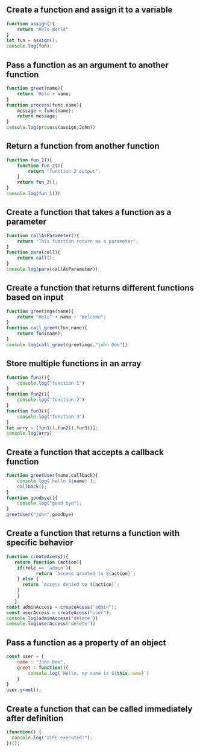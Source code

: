 ## Create a function and assign it to a variable

```js
function assign(){
    return "Helo World"
}
let fun = assign();
console.log(fun);
```

## Pass a function as an argument to another function

```js
function greet(name){
    return `Helo`+ name;
}
function process(func,name){
    message = func(name);
    return message;
}
console.log(process(assign,John))
```

## Return a function from another function

```js
function fun_1(){
    function fun_2(){
        return "function 2 output";
    }
    return fun_2();
}
console.log(fun_1())
```

## Create a function that takes a function as a parameter

```js
function callAsParameter(){
    return "This function return as a parameter";
}
function para(call){
    return call();
}
console.log(para(callAsParameter))
```

## Create a function that returns different functions based on input

```js
function greetings(name){
    return "Helo" + name + "Welcome";
}
function call_greet(fun,name){
    return fun(name);
}
console.log(call_greet(greetings,"john Doe"))
```

## Store multiple functions in an array

```js
function fun1(){
    console.log("function 1")
}
function fun2(){
    console.log("function 2")
}
function fun3(){
    console.log("function 3")
}
let arry = [fun1(),fun2(),fun3()];
console.log(arry)
```

## Create a function that accepts a callback function

```js
function greetUser(name,callback){
    console.log(`hello ${name}`);
    callback();
}
function goodbye(){
    console.log("good bye");
}
greetUser("john",goodbye)
```

## Create a function that returns a function with specific behavior

```js
function createAcess(){
   return function (action){
    if(role == 'admin'){
           return `Access granted to ${action}`;
    } else {
      return `Access denied to ${action}`;
    }
    }
   }
const adminAccess = createAcess("admin");
const userAccess = createAcess("user");
console.log(adminAccess('delete'))
console.log(userAccess('delete'))
```

## Pass a function as a property of an object

```js
const user = {
    name : "John Doe",
    greet : function(){
        console.log(`Hello, my name is ${this.name}`)
    }
}
user.greet();
```

## Create a function that can be called immediately after definition

```js
(function() {
  console.log("IIFE executed!");
})();
```
